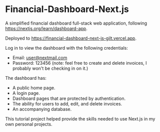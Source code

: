# Financial-Dashboard-Next.js
A simplified financial dashboard full-stack web application, following https://nextjs.org/learn/dashboard-app.


Deployed to https://financial-dashboard-next-js-gilt.vercel.app.

Log in to view the dashboard with the following credentials:
- Email: user@nextmail.com
- Password: 123456
(note: feel free to create and delete invoices, I probably won't be checking in on it.)

The dashboard has:
- A public home page.
- A login page.
- Dashboard pages that are protected by authentication.
- The ability for users to add, edit, and delete invoices.
- An accompanying database.

This tutorial project helped provide the skills needed to use Next.js in my own personal projects.
